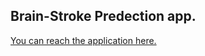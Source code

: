 ## Brain-Stroke Predection app.

[You can reach the application here.](https://dhyey166-brainstroke-detection-main-l3482k.streamlit.app)
